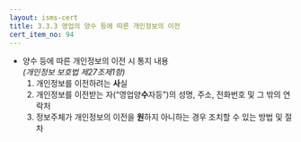 ```yaml
---
layout: isms-cert
title: 3.3.3 영업의 양수 등에 따른 개인정보의 이전
cert_item_no: 94
---
```


- 양수 등에 따른 개인정보의 이전 시 통지 내용  
_(개인정보 보호법 제27조제1항)_
  1. 개인정보를 이전하려는 **사**실
  2. 개인정보를 이전받는 자(“영업양**수**자등”)의 성명, 주소, 전화번호 및 그 밖의 연락처
  3. 정보주체가 개인정보의 이전을 **원**하지 아니하는 경우 조치할 수 있는 방법 및 절차

